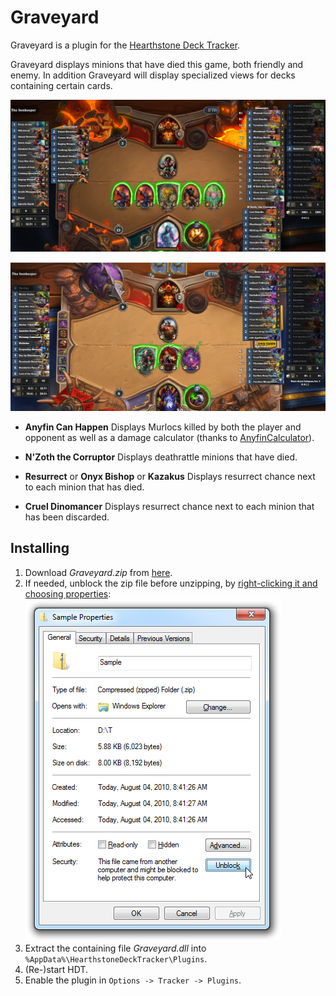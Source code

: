 # Graveyard
Graveyard is a plugin for the [Hearthstone Deck Tracker](https://github.com/HearthSim/Hearthstone-Deck-Tracker).

Graveyard displays minions that have died this game, both friendly and enemy. In addition Graveyard will display specialized views for decks containing certain cards.

![Resurrect and N'Zoth](images/resurrect.png?raw=true)

![Discarded](images/discarded.png?raw=true)

* **Anyfin Can Happen**
Displays Murlocs killed by both the player and opponent as well as a damage calculator (thanks to [AnyfinCalculator](https://github.com/ericBG/AnyfinCalculator)).

* **N'Zoth the Corruptor**
Displays deathrattle minions that have died.

* **Resurrect** or **Onyx Bishop** or **Kazakus**
Displays resurrect chance next to each minion that has died.

* **Cruel Dinomancer**
Displays resurrect chance next to each minion that has been discarded.

## Installing
1. Download *Graveyard.zip* from [here](https://github.com/RedHatter/Graveyard/releases).
2. If needed, unblock the zip file before unzipping, by [right-clicking it and choosing properties](http://blogs.msdn.com/b/delay/p/unblockingdownloadedfile.aspx):
![Unblock](images/unblock.png?raw=true)
3. Extract the containing file *Graveyard.dll* into `%AppData%\HearthstoneDeckTracker\Plugins`.
4. (Re-)start HDT.
5. Enable the plugin in `Options -> Tracker -> Plugins`.
